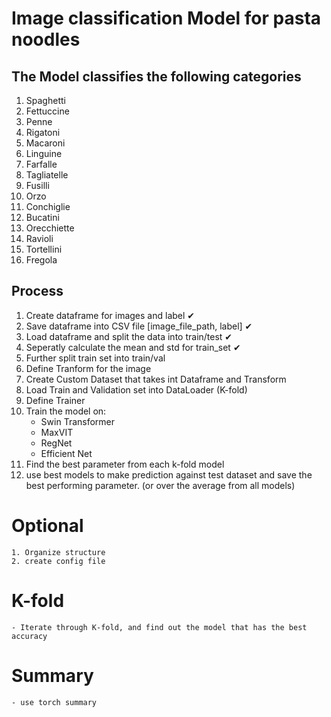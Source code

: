 # Image classification Model for pasta noodles 

## The Model classifies the following categories
1. Spaghetti
2. Fettuccine
3. Penne
4. Rigatoni
5. Macaroni
6. Linguine
7. Farfalle
8. Tagliatelle
9. Fusilli
10. Orzo
11. Conchiglie
12. Bucatini
13. Orecchiette
14. Ravioli
15. Tortellini
16. Fregola

## Process

1. Create dataframe for images and label ✔
2. Save dataframe into CSV file [image_file_path, label] ✔
3. Load dataframe and split the data into train/test ✔
4. Seperatly calculate the mean and std for train_set ✔
5. Further split train set into train/val 
6. Define Tranform for the image
7. Create Custom Dataset that takes int Dataframe and Transform
8. Load Train and Validation set into DataLoader (K-fold)
9. Define Trainer
10. Train the model on:
    - Swin Transformer
    - MaxVIT
    - RegNet
    - Efficient Net
11. Find the best parameter from each k-fold model
12. use best models to make prediction against test dataset and save the best performing parameter. (or over the average from all models)

# Optional
    1. Organize structure
    2. create config file

# K-fold
    - Iterate through K-fold, and find out the model that has the best accuracy

# Summary
    - use torch summary